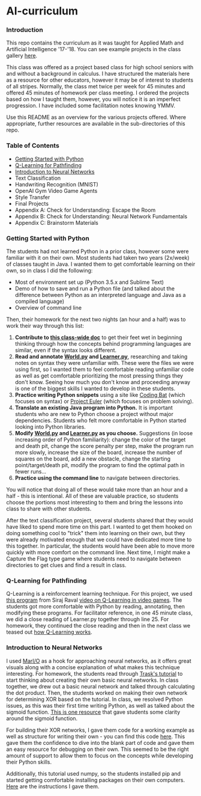 # AI-curriculum

### Introduction
This repo contains the curriculum as it was taught for Applied Math and Artificial Intelligence '17-'18. You can see example projects in the class gallery [here](https://mspries.github.io/).

This class was offered as a project based class for high school seniors with and without a background in calculus. I have structured the materials here as a resource for other educators, however it may be of interest to students of all stripes. Normally, the class met twice per week for 45 minutes and offered 45 minutes of homework per class meeting. I ordered the projects based on how I taught them, however, you will notice it is an imperfect progression. I have included some facilitation notes knowing YMMV.

Use this README as an overview for the various projects offered. Where appropriate, further resources are available in the sub-directories of this repo. 

### Table of Contents
- [Getting Started with Python](#getting-started-with-python)
- [Q-Learning for Pathfinding](#q-learning-for-pathfinding)
- [Introduction to Neural Networks](#introduction-to-neural-networks)
- Text Classification
- Handwriting Recognition (MNIST)
- OpenAI Gym Video Game Agents
- Style Transfer
- Final Projects
- Appendix A: Check for Understanding: Escape the Room
- Appendix B: Check for Understanding: Neural Network Fundamentals
- Appendix C: Brainstorm Materials

### Getting Started with Python
The students had not learned Python in a prior class, however some were familiar with it on their own. Most students had taken two years (2x/week) of classes taught in Java. I wanted them to get comfortable learning on their own, so in class I did the following:
- Most of environment set up (Python 3.5.x and Sublime Text)
- Demo of how to save and run a Python file (and talked about the difference between Python as an interpreted language and Java as a compiled language)
- Overview of command line

Then, their homework for the next two nights (an hour and a half) was to work their way through this list:
1. **Contribute to [this class-wide doc](https://docs.google.com/document/d/1NM1VvV0Txrq8BfaZutzzKT3rGzSic5fY6BXO2HSQJho/edit?usp=sharing)** to get their feet wet in beginning thinking through how the concepts behind programming languages are similar, even if the syntax looks different.
2. **Read and annotate [World.py](https://github.com/emilypries/q_learning_demo/blob/master/World.py) and [Learner.py](https://github.com/emilypries/q_learning_demo/blob/master/Learner.py)**, researching and taking notes on syntax they were unfamiliar with. These were the files we were using first, so I wanted them to feel comfortable reading unfamiliar code as well as get comfortable prioritizing the most pressing things they don't know. Seeing how much you don't know and proceeding anyway is one of the biggest skills I wanted to develop in these students.
3. **Practice writing Python snippets** using a site like [Coding Bat](http://www.codingbat.com) (which focuses on syntax) or [Project Euler](http://www.projecteuler.net) (which focuses on problem solving).
4. **Translate an existing Java program into Python.** It is important students who are new to Python choose a project without major dependencies. Students who felt more comfortable in Python started looking into Python libraries.
5. **Modify [World.py](https://github.com/emilypries/q_learning_demo/blob/master/World.py) and [Learner.py](https://github.com/emilypries/q_learning_demo/blob/master/Learner.py) as you choose.** Suggestions (in loose increasing order of Python familiarity): change the color of the target and death pit, change the score penalty per step, make the program run more slowly, increase the size of the board, increase the number of squares on the board, add a new obstacle, change the starting point/target/death pit, modify the program to find the optimal path in fewer runs...
6. **Practice using the command line** to navigate between directories.

You will notice that doing all of these would take more than an hour and a half - this is intentional. All of these are valuable practice, so students choose the portions most interesting to them and bring the lessons into class to share with other students.

After the text classification project, several students shared that they would have liked to spend more time on this part. I wanted to get them hooked on doing something cool to "trick" them into learning on their own, but they were already motivated enough that we could have dedicated more time to this together. In particular, the students would have been able to move more quickly with more comfort on the command line. Next time, I might make a Capture the Flag type game where students need to navigate between directories to get clues and find a result in class.

### Q-Learning for Pathfinding
Q-Learning is a reinforcement learning technique. For this project, we used [this program](https://github.com/emilypries/q_learning_demo) from Siraj Raval [video on Q-Learning in video games](https://www.youtube.com/watch?v=A5eihauRQvo). The students got more comfortable with Python by reading, annotating, then modifying these programs. For facilitator reference, in one 45 minute class, we did a close reading of Learner.py together through line 25. For homework, they continued the close reading and then in the next class we teased out [how Q-Learning works](https://en.wikipedia.org/wiki/Q-learning). 

### Introduction to Neural Networks
I used [MarI/O](https://www.youtube.com/watch?v=qv6UVOQ0F44) as a hook for approaching neural networks, as it offers great visuals along with a concise explanation of what makes this technique interesting. For homework, the students read through [Trask's tutorial](https://iamtrask.github.io/2015/07/12/basic-python-network/) to start thinking about creating their own basic neural networks. In class together, we drew out a basic neural network and talked through calculating the dot product. Then, the students worked on making their own network for determining XOR based on the tutorial. In class, we resolved Python issues, as this was their first time writing Python, as well as talked about the sigmoid function. [This is one resource](http://www.bogotobogo.com/python/python_Neural_Networks_Backpropagation_for_XOR_using_one_hidden_layer.php) that gave students some clarity around the sigmoid function. 

For building their XOR networks, I gave them code for a working example as well as structure for writing their own - you can find this code [here](https://github.com/emilypries/xor-neural-network). This gave them the confidence to dive into the blank part of code and gave them an easy resource for debugging on their own. This seemed to be the right amount of support to allow them to focus on the concepts while developing their Python skills.

Additionally, this tutorial used numpy, so the students installed pip and started getting comfortable installing packages on their own computers. [Here](https://github.com/MsPries/AI-curriculum/blob/master/appedix/pip.md) are the instructions I gave them.



